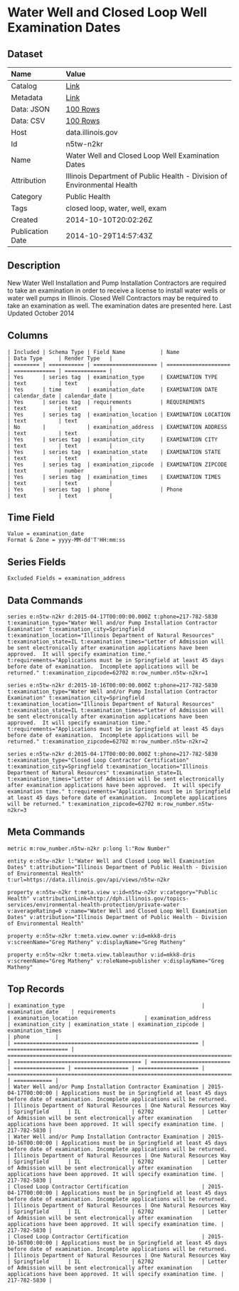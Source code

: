 # Water Well and Closed Loop Well Examination Dates

## Dataset

| Name | Value |
| :--- | :---- |
| Catalog | [Link](https://catalog.data.gov/dataset/water-well-and-closed-loop-well-examination-dates-e5e6a) |
| Metadata | [Link](https://data.illinois.gov/api/views/n5tw-n2kr) |
| Data: JSON | [100 Rows](https://data.illinois.gov/api/views/n5tw-n2kr/rows.json?max_rows=100) |
| Data: CSV | [100 Rows](https://data.illinois.gov/api/views/n5tw-n2kr/rows.csv?max_rows=100) |
| Host | data.illinois.gov |
| Id | n5tw-n2kr |
| Name | Water Well and Closed Loop Well Examination Dates |
| Attribution | Illinois Department of Public Health - Division of Environmental Health |
| Category | Public Health |
| Tags | closed loop, water, well, exam |
| Created | 2014-10-10T20:02:26Z |
| Publication Date | 2014-10-29T14:57:43Z |

## Description

New Water Well Installation and Pump Installation Contractors are required to take an examination in order to receive a license to install water wells or water well pumps in Illinois.  Closed Well Contractors may be required to take an examination as well.  The examination dates are presented here.  Last Updated October 2014

## Columns

```ls
| Included | Schema Type | Field Name           | Name                 | Data Type     | Render Type   |
| ======== | =========== | ==================== | ==================== | ============= | ============= |
| Yes      | series tag  | examination_type     | EXAMINATION TYPE     | text          | text          |
| Yes      | time        | examination_date     | EXAMINATION DATE     | calendar_date | calendar_date |
| Yes      | series tag  | requirements         | REQUIREMENTS         | text          | text          |
| Yes      | series tag  | examination_location | EXAMINATION LOCATION | text          | text          |
| No       |             | examination_address  | EXAMINATION ADDRESS  | text          | text          |
| Yes      | series tag  | examination_city     | EXAMINATION CITY     | text          | text          |
| Yes      | series tag  | examination_state    | EXAMINATION STATE    | text          | text          |
| Yes      | series tag  | examination_zipcode  | EXAMINATION ZIPCODE  | text          | number        |
| Yes      | series tag  | examination_times    | EXAMINATION TIMES    | text          | text          |
| Yes      | series tag  | phone                | Phone                | text          | text          |
```

## Time Field

```ls
Value = examination_date
Format & Zone = yyyy-MM-dd'T'HH:mm:ss
```

## Series Fields

```ls
Excluded Fields = examination_address
```

## Data Commands

```ls
series e:n5tw-n2kr d:2015-04-17T00:00:00.000Z t:phone=217-782-5830 t:examination_type="Water Well and/or Pump Installation Contractor Examination" t:examination_city=Springfield t:examination_location="Illinois Department of Natural Resources" t:examination_state=IL t:examination_times="Letter of Admission will be sent electronically after examination applications have been approved.  It will specify examination time." t:requirements="Applications must be in Springfield at least 45 days before date of examination.  Incomplete applications will be returned." t:examination_zipcode=62702 m:row_number.n5tw-n2kr=1

series e:n5tw-n2kr d:2015-10-16T00:00:00.000Z t:phone=217-782-5830 t:examination_type="Water Well and/or Pump Installation Contractor Examination" t:examination_city=Springfield t:examination_location="Illinois Department of Natural Resources" t:examination_state=IL t:examination_times="Letter of Admission will be sent electronically after examination applications have been approved.  It will specify examination time." t:requirements="Applications must be in Springfield at least 45 days before date of examination.  Incomplete applications will be returned." t:examination_zipcode=62702 m:row_number.n5tw-n2kr=2

series e:n5tw-n2kr d:2015-04-17T00:00:00.000Z t:phone=217-782-5830 t:examination_type="Closed Loop Contractor Certification" t:examination_city=Springfield t:examination_location="Illinois Department of Natural Resources" t:examination_state=IL t:examination_times="Letter of Admission will be sent electronically after examination applications have been approved.  It will specify examination time." t:requirements="Applications must be in Springfield at least 45 days before date of examination.  Incomplete applications will be returned." t:examination_zipcode=62702 m:row_number.n5tw-n2kr=3
```

## Meta Commands

```ls
metric m:row_number.n5tw-n2kr p:long l:"Row Number"

entity e:n5tw-n2kr l:"Water Well and Closed Loop Well Examination Dates" t:attribution="Illinois Department of Public Health - Division of Environmental Health" t:url=https://data.illinois.gov/api/views/n5tw-n2kr

property e:n5tw-n2kr t:meta.view v:id=n5tw-n2kr v:category="Public Health" v:attributionLink=http://dph.illinois.gov/topics-services/environmental-health-protection/private-water v:averageRating=0 v:name="Water Well and Closed Loop Well Examination Dates" v:attribution="Illinois Department of Public Health - Division of Environmental Health"

property e:n5tw-n2kr t:meta.view.owner v:id=mkk8-dris v:screenName="Greg Matheny" v:displayName="Greg Matheny"

property e:n5tw-n2kr t:meta.view.tableauthor v:id=mkk8-dris v:screenName="Greg Matheny" v:roleName=publisher v:displayName="Greg Matheny"
```

## Top Records

```ls
| examination_type                                           | examination_date    | requirements                                                                                                               | examination_location                     | examination_address       | examination_city | examination_state | examination_zipcode | examination_times                                                                                                                    | phone        | 
| ========================================================== | =================== | ========================================================================================================================== | ======================================== | ========================= | ================ | ================= | =================== | ==================================================================================================================================== | ============ | 
| Water Well and/or Pump Installation Contractor Examination | 2015-04-17T00:00:00 | Applications must be in Springfield at least 45 days before date of examination. Incomplete applications will be returned. | Illinois Department of Natural Resources | One Natural Resources Way | Springfield      | IL                | 62702               | Letter of Admission will be sent electronically after examination applications have been approved. It will specify examination time. | 217-782-5830 | 
| Water Well and/or Pump Installation Contractor Examination | 2015-10-16T00:00:00 | Applications must be in Springfield at least 45 days before date of examination. Incomplete applications will be returned. | Illinois Department of Natural Resources | One Natural Resources Way | Springfield      | IL                | 62702               | Letter of Admission will be sent electronically after examination applications have been approved. It will specify examination time. | 217-782-5830 | 
| Closed Loop Contractor Certification                       | 2015-04-17T00:00:00 | Applications must be in Springfield at least 45 days before date of examination. Incomplete applications will be returned. | Illinois Department of Natural Resources | One Natural Resources Way | Springfield      | IL                | 62702               | Letter of Admission will be sent electronically after examination applications have been approved. It will specify examination time. | 217-782-5830 | 
| Closed Loop Contractor Certification                       | 2015-10-16T00:00:00 | Applications must be in Springfield at least 45 days before date of examination. Incomplete applications will be returned. | Illinois Department of Natural Resources | One Natural Resources Way | Springfield      | IL                | 62702               | Letter of Admission will be sent electronically after examination applications have been approved. It will specify examination time. | 217-782-5830 | 
```